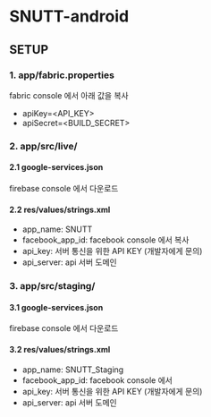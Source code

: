 # SNUTT-android

## SETUP

### 1. app/fabric.properties
fabric console 에서 아래 값을 복사
- apiKey=<API_KEY>
- apiSecret=<BUILD_SECRET>

### 2. app/src/live/

#### 2.1 google-services.json
firebase console 에서 다운로드

#### 2.2 res/values/strings.xml 
- app_name: SNUTT
- facebook_app_id: facebook console 에서 복사
- api_key: 서버 통신을 위한 API KEY (개발자에게 문의)
- api_server: api 서버 도메인

### 3. app/src/staging/

#### 3.1 google-services.json
firebase console 에서 다운로드

#### 3.2 res/values/strings.xml 
- app_name: SNUTT_Staging
- facebook_app_id: facebook console 에서 
- api_key: 서버 통신을 위한 API KEY (개발자에게 문의)
- api_server: api 서버 도메인
